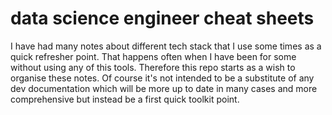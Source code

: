 # data science engineer cheat sheets

I have had many notes about different tech stack that I use some times as a quick refresher point. That happens
often when I have been for some without using any of this tools.
Therefore this repo starts as a wish to organise these notes.
Of course it's not intended to be a substitute of any dev documentation which will be more up to date in many cases
and more comprehensive but instead be a first quick toolkit point.